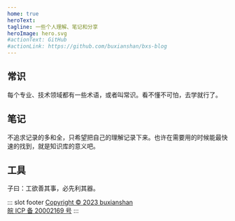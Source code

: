 ```yaml
---
home: true
heroText: 
tagline: 一些个人理解、笔记和分享
heroImage: hero.svg
#actionText: GitHub
#actionLink: https://github.com/buxianshan/bxs-blog
---
```


<div class="features">
  <div class="feature">
    <h2>常识</h2>
    <p>每个专业、技术领域都有一些术语，或者叫常识。看不懂不可怕，去学就行了。</p>
  </div>
  <div class="feature">
    <h2>笔记</h2>
    <p>不追求记录的多和全，只希望把自己的理解记录下来。也许在需要用的时候能最快速的找到，就是知识库的意义吧。</p>
  </div>
  <div class="feature">
    <h2>工具</h2>
    <p>子曰：工欲善其事，必先利其器。</p>
  </div>
</div>

::: slot footer
[Copyright © 2023 buxianshan](https://bxs.ink)<br/>[ 皖 ICP 备 20002169 号](https://beian.miit.gov.cn/)
:::
